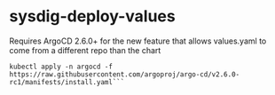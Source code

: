 # sysdig-deploy-values

Requires ArgoCD 2.6.0+ for the new feature that allows values.yaml to come from a different repo than the chart


```kubectl create namespace argocd
kubectl apply -n argocd -f https://raw.githubusercontent.com/argoproj/argo-cd/v2.6.0-rc1/manifests/install.yaml```
